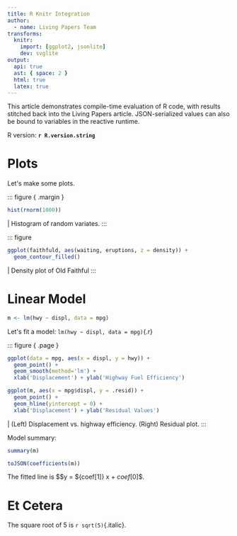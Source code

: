 ```yaml
---
title: R Knitr Integration
author:
  - name: Living Papers Team
transforms:
  knitr:
    import: [ggplot2, jsonlite]
    dev: svglite
output:
  api: true
  ast: { space: 2 }
  html: true
  latex: true
---
```


This article demonstrates compile-time evaluation of R code, with results stitched back into the Living Papers article. JSON-serialized values can also be bound to variables in the reactive runtime.

R version: **`r R.version.string`**

# Plots

Let's make some plots.

::: figure { .margin }
``` r { figwidth=5 figheight=3 }
hist(rnorm(1000))
```
| Histogram of random variates.
:::

::: figure
``` r { asp=0.5 }
ggplot(faithfuld, aes(waiting, eruptions, z = density)) +
  geom_contour_filled()
```
| Density plot of Old Faithful
:::

# Linear Model

``` r { hide=true }
m <- lm(hwy ~ displ, data = mpg)
```

Let's fit a model: `lm(hwy ~ displ, data = mpg)`{.r}

::: figure { .page }
``` r { keep="high" figwidth=6 asp=0.6 width="50%" }
ggplot(data = mpg, aes(x = displ, y = hwy)) +
  geom_point() +
  geom_smooth(method='lm') +
  xlab('Displacement') + ylab('Highway Fuel Efficiency')

ggplot(m, aes(x = mpg$displ, y = .resid)) +
  geom_point() +
  geom_hline(yintercept = 0) +
  xlab('Displacement') + ylab('Residual Values')
```
| (Left) Displacement vs. highway efficiency. (Right) Residual plot.
:::

Model summary:

``` r { .small }
summary(m)
```

``` r { bind="coef" }
toJSON(coefficients(m))
```

The fitted line is $$y = ${coef[1]} x + ${coef[0]}$$.

# Et Cetera

The square root of 5 is `r sqrt(5)`{.italic}.
